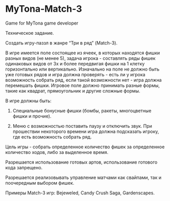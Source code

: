 # MyTona-Match-3
Game for MyTona game developer

Техническое задание.

Создать игру-паззл в жанре “Три в ряд” (Match-3).

В игре имеется поле состоящее из ячеек, в которых находятся фишки разных видов (не менее 5), задача игрока - составлять ряды фишек одинаковых видов от 3х и более передвигая фишки на 1 клетку горизонтально или вертикально. Изначально на поле не должно быть уже готовых рядов и игра должна проверять - есть ли у игрока возможность собрать ряд, если такой возможности нет - игра должна перемешать фишки. Игровое поле должно принимать разные формы, такие как квадрат, прямоугольник и другие сложные формы.

В игре должны быть:

1. Специальные бонусные фишки (бомбы, ракеты, многоцветные фишки и прочие).

2. Меню с возможностью поставить паузу и отключить звук. При прошествии некоторого времени игра должна подсказать игроку, где есть возможность собрать ряд.

Цель игры - собрать определенное количество фишек за определенное количество ходов, либо за выделенное время.

Разрешается использование готовых артов, использование готового кода запрещено.

Разрешается реализовывать управление матчами как свайпами, так и поочередным выбором фишек.

Примеры Match-3 игр: Bejeweled, Candy Crush Saga, Gardenscapes.
